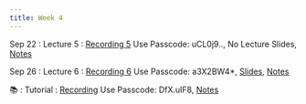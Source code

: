 ```yaml
---
title: Week 4
---
```


Sep 22
: Lecture 5
  : [Recording 5](https://hku.zoom.us/rec/play/fWyUV01naXMt6ks8nqMTFQ1pEyJsTYGwfcwWfnEaBD7EyDj9vTes7T_FZxOn6LHR5ugIujxplLr6RMO6.TOW-EAi1naRhKoqc) Use Passcode: uCL0j9.., No Lecture Slides, [Notes](https://colab.research.google.com/drive/1A50u7tCd3uovQ2GUjn2v1rMXfpKBQ5sf?usp=sharing)
  
Sep 26
: Lecture 6
  : [Recording 6](https://hku.zoom.us/rec/play/fC-YeCqk3J5uaAVXLtHloSb8SwNCJSA9pLuorQjV0frFozvm8jDLuVUzUQLmSY2FPc8UilUutIliKfOS.P_4bZPuN-Daun0-R) Use Passcode: a3X2BW4*, [Slides](https://docs.google.com/presentation/d/17x2RJf-OOannAz0Dn5ac942jB8_N9sgJm9yNVK-VUmY/edit?usp=sharing), [Notes](https://colab.research.google.com/drive/1J69wZE9RA9Qx8QsOaPyh0XXGlofulXP5?usp=sharing)
 
 📚
: Tutorial
  : [Recording](https://hku.zoom.us/rec/share/xDUGond6jty_i6GyzxPrY37CRRQwCoKj1-zjjY2xD_eONnPfGK4u5xbapul9fZ7T.FLiadyMqlxwfK3Hz?startTime=1663993459000) Use Passcode: DfX.uIF8, [Notes](https://colab.research.google.com/drive/1Lpp9g7CEfgaCyRklaQl5PfYq84D_WQB5?usp=sharing)